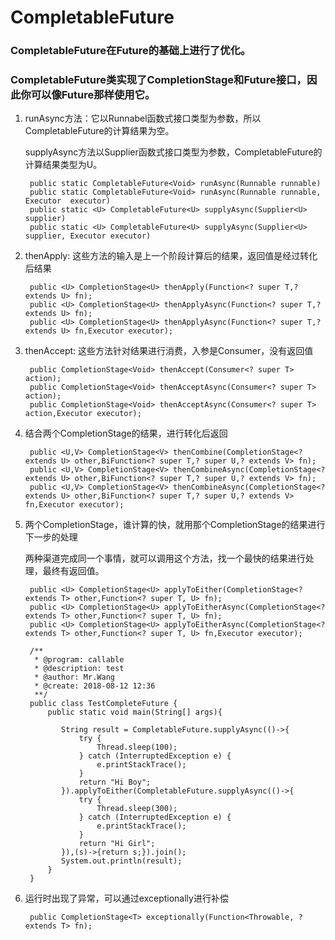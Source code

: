 # CompletableFuture

### CompletableFuture在Future的基础上进行了优化。
### CompletableFuture类实现了CompletionStage和Future接口，因此你可以像Future那样使用它。


1. runAsync方法：它以Runnabel函数式接口类型为参数，所以CompletableFuture的计算结果为空。

    supplyAsync方法以Supplier函数式接口类型为参数，CompletableFuture的计算结果类型为U。
    
        public static CompletableFuture<Void> runAsync(Runnable runnable)
        public static CompletableFuture<Void> runAsync(Runnable runnable, Executor  executor)
        public static <U> CompletableFuture<U> supplyAsync(Supplier<U> supplier)
        public static <U> CompletableFuture<U> supplyAsync(Supplier<U> supplier, Executor executor)

2. thenApply: 这些方法的输入是上一个阶段计算后的结果，返回值是经过转化后结果

        public <U> CompletionStage<U> thenApply(Function<? super T,? extends U> fn);
        public <U> CompletionStage<U> thenApplyAsync(Function<? super T,? extends U> fn);
        public <U> CompletionStage<U> thenApplyAsync(Function<? super T,? extends U> fn,Executor executor);

3. thenAccept: 这些方法针对结果进行消费，入参是Consumer，没有返回值

        public CompletionStage<Void> thenAccept(Consumer<? super T> action);
        public CompletionStage<Void> thenAcceptAsync(Consumer<? super T> action);
        public CompletionStage<Void> thenAcceptAsync(Consumer<? super T> action,Executor executor);

4. 结合两个CompletionStage的结果，进行转化后返回

        public <U,V> CompletionStage<V> thenCombine(CompletionStage<? extends U> other,BiFunction<? super T,? super U,? extends V> fn);
        public <U,V> CompletionStage<V> thenCombineAsync(CompletionStage<? extends U> other,BiFunction<? super T,? super U,? extends V> fn);
        public <U,V> CompletionStage<V> thenCombineAsync(CompletionStage<? extends U> other,BiFunction<? super T,? super U,? extends V> fn,Executor executor); 

5. 两个CompletionStage，谁计算的快，就用那个CompletionStage的结果进行下一步的处理

    两种渠道完成同一个事情，就可以调用这个方法，找一个最快的结果进行处理，最终有返回值。

        public <U> CompletionStage<U> applyToEither(CompletionStage<? extends T> other,Function<? super T, U> fn);
        public <U> CompletionStage<U> applyToEitherAsync(CompletionStage<? extends T> other,Function<? super T, U> fn);
        public <U> CompletionStage<U> applyToEitherAsync(CompletionStage<? extends T> other,Function<? super T, U> fn,Executor executor);

        /**
         * @program: callable
         * @description: test
         * @author: Mr.Wang
         * @create: 2018-08-12 12:36
         **/
        public class TestCompleteFuture {
            public static void main(String[] args){
            
               String result = CompletableFuture.supplyAsync(()->{
                   try {
                       Thread.sleep(100);
                   } catch (InterruptedException e) {
                       e.printStackTrace();
                   }
                   return "Hi Boy";
               }).applyToEither(CompletableFuture.supplyAsync(()->{
                   try {
                       Thread.sleep(300);
                   } catch (InterruptedException e) {
                       e.printStackTrace();
                   }
                   return "Hi Girl";
               }),(s)->{return s;}).join();
               System.out.println(result);
            }
        }

6. 运行时出现了异常，可以通过exceptionally进行补偿

        public CompletionStage<T> exceptionally(Function<Throwable, ? extends T> fn);


